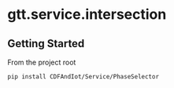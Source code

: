# gtt.service.intersection

## Getting Started

From the project root

```sh
pip install CDFAndIot/Service/PhaseSelector
```
